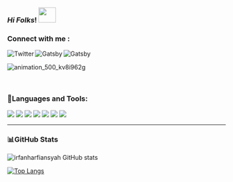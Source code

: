 ### ***Hi Folks***! <img src="https://user-images.githubusercontent.com/71871211/128218014-e4ee2b40-54dd-4ccd-99eb-2439f2f7adf7.gif" width="40" height="35"/>    

### Connect with me :
[<img align="left" alt="Twitter"  src="https://img.shields.io/twitter/url?label=Twitter&logo=twitter&style=social&url=https%3A%2F%2Ftwitter.com%2FirfanHarfians" />][instagram]
[<img align="left" alt="Gatsby"  src="https://img.shields.io/twitter/url?label=LinkedIn&logo=linkedIn&style=social&url=https%3A%2F%2Fwww.linkedin.com%2Fin%2Firfan-harfiansyah" />][linkedin]
[<img align="left" alt="Gatsby"  src="https://img.shields.io/twitter/url?label=Instagram&logo=instagram&style=social&url=https%3A%2F%2Fwww.instagram.com%2Firfanharfiansyah%2F" />][linkedin]
 <br/>

    
![animation_500_kv8i962g](https://user-images.githubusercontent.com/71871211/139355566-2e450aa3-388c-4f6e-b211-d769bc7a10aa.gif)

  <br/>
 
 ### 🔧Languages and Tools:                    

![](https://img.shields.io/badge/Editor-VisualStudioCode-informational?style=flat&logo=visual-studio-code&logoColor=white&color=2bbc8a)       ![](https://img.shields.io/badge/Code-Flutter-informational?style=flat&logo=flutter&logoColor=white&color=2bbc8a)
![](https://img.shields.io/badge/Code-Laravel-informational?style=flat&logo=laravel&logoColor=white&color=2bbc8a)
![](https://img.shields.io/badge/Code-Java-informational?style=flat&logo=java&logoColor=white&color=2bbc8a)
![](https://img.shields.io/badge/Code-Php-informational?style=flat&logo=php&logoColor=white&color=2bbc8a)
![](https://img.shields.io/badge/Shell-Bash-informational?style=flat&logo=gnu-bash&logoColor=white&color=2bbc8a)
![](https://img.shields.io/badge/Tools-Git-informational?style=flat&logo=Git&logoColor=white&color=2bbc8a)

___________________________________________

### 📊GitHub Stats 

![irfanharfiansyah GitHub stats](https://github-readme-stats.vercel.app/api?username=irfanharfiansyah&theme=highcontrast&show_icons=true)

[![Top Langs](https://github-readme-stats.vercel.app/api/top-langs/?username=irfanharfiansyah&theme=highcontrast)](https://github.com/irfanharfiansyah/github-readme-stats)




[website]: https://codeSTACKr.com
[course]: http://vsCodeHero.com
[twitter]: https://twitter.com/irfanHarfians
[youtube]: https://youtube.com/codeSTACKr
[instagram]: https://instagram.com/irfanharfiansyah
[linkedin]: https://www.linkedin.com/in/irfan-harfiansyah
[webdevplaylist]: https://www.youtube.com/playlist?list=PLkwxH9e_vrAJ0WbEsFA9W3I1W-g_BTsbt
[jsplaylist]: https://www.youtube.com/playlist?list=PLkwxH9e_vrALRJKu7wfXby3MKeflhTu6B
[cssplaylist]: https://www.youtube.com/playlist?list=PLkwxH9e_vrALSdvZuEh6gqQdmDoDIoqz4
[reactplaylist]: https://www.youtube.com/playlist?list=PLkwxH9e_vrAK4TdffpxKY3QGyHCpxFcQ0

